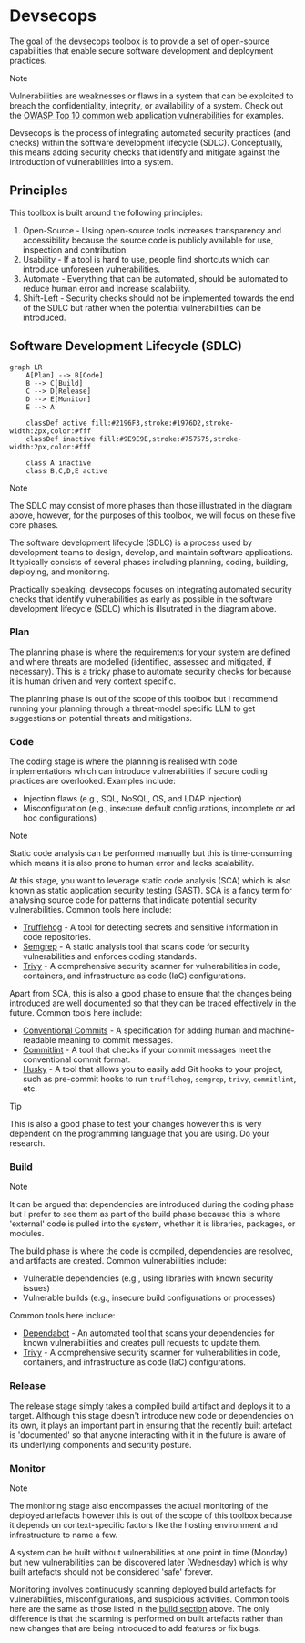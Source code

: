 # Devsecops

The goal of the devsecops toolbox is to provide a set of open-source capabilities that enable secure software development and deployment practices.

> [!NOTE]
> Vulnerabilities are weaknesses or flaws in a system that can be exploited to breach the confidentiality, integrity, or availability of a system. Check out the [OWASP Top 10 common web application vulnerabilities](https://owasp.org/www-project-top-ten/) for examples.

Devsecops is the process of integrating automated security practices (and checks) within the software development lifecycle (SDLC). Conceptually, this means adding security checks that identify and mitigate against the introduction of vulnerabilities into a system.

## Principles

This toolbox is built around the following principles:

1. Open-Source - Using open-source tools increases transparency and accessibility because the source code is publicly available for use, inspection and contribution.
2. Usability - If a tool is hard to use, people find shortcuts which can introduce unforeseen vulnerabilities.
3. Automate - Everything that can be automated, should be automated to reduce human error and increase scalability.
4. Shift-Left - Security checks should not be implemented towards the end of the SDLC but rather when the potential vulnerabilities can be introduced.

## Software Development Lifecycle (SDLC)

```mermaid
graph LR
    A[Plan] --> B[Code]
    B --> C[Build]
    C --> D[Release]
    D --> E[Monitor]
    E --> A
    
    classDef active fill:#2196F3,stroke:#1976D2,stroke-width:2px,color:#fff
    classDef inactive fill:#9E9E9E,stroke:#757575,stroke-width:2px,color:#fff
    
    class A inactive
    class B,C,D,E active
```

> [!NOTE]
> The SDLC may consist of more phases than those illustrated in the diagram above, however, for the purposes of this toolbox, we will focus on these five core phases.

The software development lifecycle (SDLC) is a process used by development teams to design, develop, and maintain software applications. It typically consists of several phases including planning, coding, building, deploying, and monitoring.

Practically speaking, devsecops focuses on integrating automated security checks that identify vulnerabilities as early as possible in the software development lifecycle (SDLC) which is illsutrated in the diagram above.

### Plan

The planning phase is where the requirements for your system are defined and where threats are modelled (identified, assessed and mitigated, if necessary). This is a tricky phase to automate security checks for because it is human driven and very context specific.

The planning phase is out of the scope of this toolbox but I recommend running your planning through a threat-model specific LLM to get suggestions on potential threats and mitigations.

### Code

The coding stage is where the planning is realised with code implementations which can introduce vulnerabilities if secure coding practices are overlooked. Examples include:

- Injection flaws (e.g., SQL, NoSQL, OS, and LDAP injection)
- Misconfiguration (e.g., insecure default configurations, incomplete or ad hoc configurations)

> [!NOTE]
> Static code analysis can be performed manually but this is time-consuming which means it is also prone to human error and lacks scalability.

At this stage, you want to leverage static code analysis (SCA) which is also known as static application security testing (SAST). SCA is a fancy term for analysing source code for patterns that indicate potential security vulnerabilities. Common tools here include:

- [Trufflehog](https://github.com/trufflesecurity/trufflehog) - A tool for detecting secrets and sensitive information in code repositories.
- [Semgrep](https://semgrep.dev/) - A static analysis tool that scans code for security vulnerabilities and enforces coding standards.
- [Trivy](https://aquasecurity.github.io/trivy/) - A comprehensive security scanner for vulnerabilities in code, containers, and infrastructure as code (IaC) configurations.

Apart from SCA, this is also a good phase to ensure that the changes being introduced are well documented so that they can be traced effectively in the future. Common tools here include:

- [Conventional Commits](https://www.conventionalcommits.org/en/v1.0.0/) - A specification for adding human and machine-readable meaning to commit messages.
- [Commitlint](https://commitlint.js.org/#/) - A tool that checks if your commit messages meet the conventional commit format.
- [Husky](https://github.com/typicode/husky) - A tool that allows you to easily add Git hooks to your project, such as pre-commit hooks to run `trufflehog`, `semgrep`, `trivy`, `commitlint`, etc.

> [!TIP]
> This is also a good phase to test your changes however this is very dependent on the programming language that you are using. Do your research.

### Build

> [!NOTE]
> It can be argued that dependencies are introduced during the coding phase but I prefer to see them as part of the build phase because this is where 'external' code is pulled into the system, whether it is libraries, packages, or modules.

The build phase is where the code is compiled, dependencies are resolved, and artifacts are created. Common vulnerabilities include:

- Vulnerable dependencies (e.g., using libraries with known security issues)
- Vulnerable builds (e.g., insecure build configurations or processes)

Common tools here include:

- [Dependabot](https://dependabot.com/) - An automated tool that scans your dependencies for known vulnerabilities and creates pull requests to update them.
- [Trivy](https://aquasecurity.github.io/trivy/) - A comprehensive security scanner for vulnerabilities in code, containers, and infrastructure as code (IaC) configurations.

### Release

The release stage simply takes a compiled build artifact and deploys it to a target. Although this stage doesn't introduce new code or dependencies on its own, it plays an important part in ensuring that the recently built artefact is 'documented' so that anyone interacting with it in the future is aware of its underlying components and security posture.

### Monitor

> [!NOTE]
> The monitoring stage also encompasses the actual monitoring of the deployed artefacts however this is out of the scope of this toolbox because it depends on context-specific factors like the hosting environment and infrastructure to name a few.

A system can be built without vulnerabilities at one point in time (Monday) but new vulnerabilities can be discovered later (Wednesday) which is why built artefacts should not be considered 'safe' forever.

Monitoring involves continuously scanning deployed build artefacts for vulnerabilities, misconfigurations, and suspicious activities. Common tools here are the same as those listed in the [build section](#build) above. The only difference is that the scanning is performed on built artefacts rather than new changes that are being introduced to add features or fix bugs.
